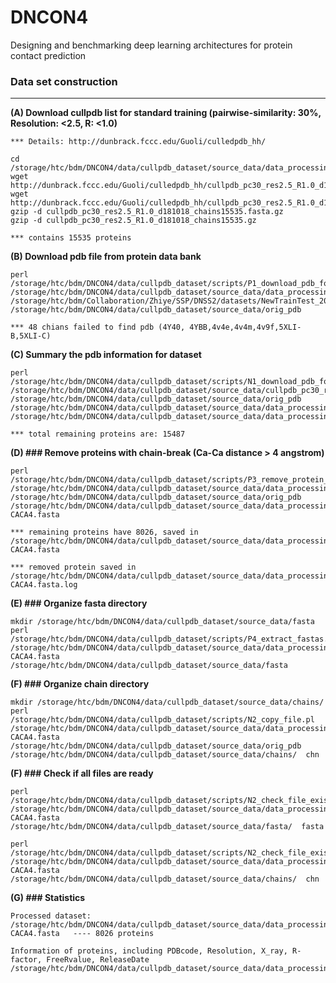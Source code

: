 # DNCON4
Designing and benchmarking deep learning architectures for protein contact prediction




### Data set construction
--------------------------------------------------------------------------------------

**(A) Download cullpdb list for standard training (pairwise-similarity: 30%, Resolution: <2.5, R: <1.0)**  
```
*** Details: http://dunbrack.fccc.edu/Guoli/culledpdb_hh/

cd /storage/htc/bdm/DNCON4/data/cullpdb_dataset/source_data/data_processing/
wget http://dunbrack.fccc.edu/Guoli/culledpdb_hh/cullpdb_pc30_res2.5_R1.0_d181018_chains15535.gz
wget http://dunbrack.fccc.edu/Guoli/culledpdb_hh/cullpdb_pc30_res2.5_R1.0_d181018_chains15535.fasta.gz
gzip -d cullpdb_pc30_res2.5_R1.0_d181018_chains15535.fasta.gz
gzip -d cullpdb_pc30_res2.5_R1.0_d181018_chains15535.gz

*** contains 15535 proteins
```

**(B) Download pdb file from protein data bank**
```
perl /storage/htc/bdm/DNCON4/data/cullpdb_dataset/scripts/P1_download_pdb_for_train_cullpdb.pl /storage/htc/bdm/DNCON4/data/cullpdb_dataset/source_data/data_processing/cullpdb_pc30_res2.5_R1.0_d181018_chains15535 /storage/htc/bdm/Collaboration/Zhiye/SSP/DNSS2/datasets/NewTrainTest_20181027/scripts/  /storage/htc/bdm/DNCON4/data/cullpdb_dataset/source_data/orig_pdb 

*** 48 chians failed to find pdb (4Y40, 4YBB,4v4e,4v4m,4v9f,5XLI-B,5XLI-C)
```

**(C) Summary the pdb information for dataset**
```
perl /storage/htc/bdm/DNCON4/data/cullpdb_dataset/scripts/N1_download_pdb_for_train_cullpdb_summary.pl /storage/htc/bdm/DNCON4/data/cullpdb_dataset/source_data/cullpdb_pc30_res2.5_R1.0_d181018_chains15535 /storage/htc/bdm/DNCON4/data/cullpdb_dataset/source_data/orig_pdb  /storage/htc/bdm/DNCON4/data/cullpdb_dataset/source_data/data_processing/cullpdb_pc30_res2.5_R1.0_d181018_processed.summary  /storage/htc/bdm/DNCON4/data/cullpdb_dataset/source_data/data_processing/cullpdb_pc30_res2.5_R1.0_d181018_processed.fasta

*** total remaining proteins are: 15487
```


**(D) ### Remove proteins with chain-break (Ca-Ca distance > 4 angstrom)**
```
perl /storage/htc/bdm/DNCON4/data/cullpdb_dataset/scripts/P3_remove_protein_by_CA_CA_distance.pl /storage/htc/bdm/DNCON4/data/cullpdb_dataset/source_data/data_processing/cullpdb_pc30_res2.5_R1.0_d181018_processed.fasta /storage/htc/bdm/DNCON4/data/cullpdb_dataset/source_data/orig_pdb /storage/htc/bdm/DNCON4/data/cullpdb_dataset/source_data/data_processing/cullpdb_pc30_res2.5_R1.0_d181018_processed-CACA4.fasta 

*** remaining proteins have 8026, saved in /storage/htc/bdm/DNCON4/data/cullpdb_dataset/source_data/data_processing/cullpdb_pc30_res2.5_R1.0_d181018_processed-CACA4.fasta

*** removed protein saved in /storage/htc/bdm/DNCON4/data/cullpdb_dataset/source_data/data_processing/cullpdb_pc30_res2.5_R1.0_d181018_processed-CACA4.fasta.log
```

**(E) ### Organize fasta directory**
```
mkdir /storage/htc/bdm/DNCON4/data/cullpdb_dataset/source_data/fasta
perl /storage/htc/bdm/DNCON4/data/cullpdb_dataset/scripts/P4_extract_fastas.pl /storage/htc/bdm/DNCON4/data/cullpdb_dataset/source_data/data_processing/cullpdb_pc30_res2.5_R1.0_d181018_processed-CACA4.fasta    /storage/htc/bdm/DNCON4/data/cullpdb_dataset/source_data/fasta
```

**(F) ### Organize chain directory**
```
mkdir /storage/htc/bdm/DNCON4/data/cullpdb_dataset/source_data/chains/
perl /storage/htc/bdm/DNCON4/data/cullpdb_dataset/scripts/N2_copy_file.pl /storage/htc/bdm/DNCON4/data/cullpdb_dataset/source_data/data_processing/cullpdb_pc30_res2.5_R1.0_d181018_processed-CACA4.fasta  /storage/htc/bdm/DNCON4/data/cullpdb_dataset/source_data/orig_pdb /storage/htc/bdm/DNCON4/data/cullpdb_dataset/source_data/chains/  chn
```

**(F) ### Check if all files are ready**
```
perl /storage/htc/bdm/DNCON4/data/cullpdb_dataset/scripts/N2_check_file_existence.pl /storage/htc/bdm/DNCON4/data/cullpdb_dataset/source_data/data_processing/cullpdb_pc30_res2.5_R1.0_d181018_processed-CACA4.fasta  /storage/htc/bdm/DNCON4/data/cullpdb_dataset/source_data/fasta/  fasta

perl /storage/htc/bdm/DNCON4/data/cullpdb_dataset/scripts/N2_check_file_existence.pl /storage/htc/bdm/DNCON4/data/cullpdb_dataset/source_data/data_processing/cullpdb_pc30_res2.5_R1.0_d181018_processed-CACA4.fasta  /storage/htc/bdm/DNCON4/data/cullpdb_dataset/source_data/chains/  chn
```

**(G) ### Statistics**
```
Processed dataset: /storage/htc/bdm/DNCON4/data/cullpdb_dataset/source_data/data_processing/cullpdb_pc30_res2.5_R1.0_d181018_processed-CACA4.fasta   ---- 8026 proteins

Information of proteins, including PDBcode, Resolution, X_ray, R-factor, FreeRvalue, ReleaseDate
/storage/htc/bdm/DNCON4/data/cullpdb_dataset/source_data/data_processing/cullpdb_pc30_res2.5_R1.0_d181018_processed.summary
```

